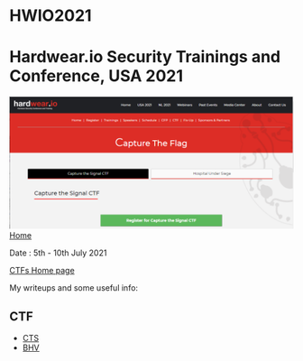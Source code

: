 # HWIO2021

# Hardwear.io Security Trainings and Conference, USA 2021

![Logo](img/ctf_top.png)
[Home](https://hardwear.io/usa-2021/)

 Date : 5th - 10th July 2021

[CTFs Home page](https://hardwear.io/usa-2021/ctf.php)

My writeups and some useful info:

## CTF
 - [CTS](CTS/README.md)
 - [BHV](BHV/README.md)
